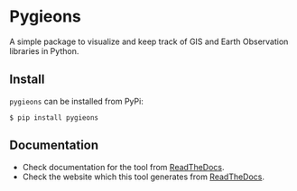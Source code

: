 # Pygieons

A simple package to visualize and keep track of GIS and Earth Observation libraries in Python.

## Install

`pygieons` can be installed from PyPi:

`$ pip install pygieons`

## Documentation

- Check documentation for the tool from [ReadTheDocs](https://pythongis-ecosystem.readthedocs.io/en/latest/pygieons.html).
- Check the website which this tool generates from [ReadTheDocs](https://pythongis-ecosystem.readthedocs.io/en/latest/). 